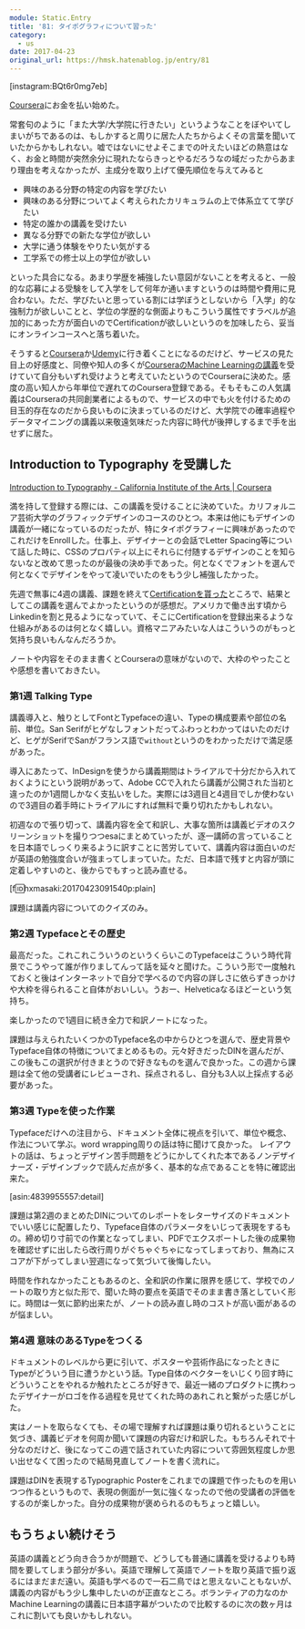 ```yaml
---
module: Static.Entry
title: '81: タイポグラフィについて習った'
category:
  - us
date: 2017-04-23
original_url: https://hmsk.hatenablog.jp/entry/81
---
```


[instagram:BQt6r0mg7eb]

[Coursera](https://www.coursera.org/)にお金を払い始めた。

常套句のように「また大学/大学院に行きたい」というようなことをぼやいてしまいがちであるのは、もしかすると周りに居た人たちからよくその言葉を聞いていたからかもしれない。嘘ではないにせよそこまでの叶えたいほどの熱意はなく、お金と時間が突然余分に現れたならきっとやるだろうなの域だったからあまり理由を考えなかったが、主成分を取り上げて優先順位を与えてみると

- 興味のある分野の特定の内容を学びたい
- 興味のある分野についてよく考えられたカリキュラムの上で体系立てて学びたい
- 特定の誰かの講義を受けたい
- 異なる分野での新たな学位が欲しい
- 大学に通う体験をやりたい気がする
- 工学系での修士以上の学位が欲しい

といった具合になる。あまり学歴を補強したい意図がないことを考えると、一般的な応募による受験をして入学をして何年か通いますというのは時間や費用に見合わない。ただ、学びたいと思っている割には学ぼうとしないから「入学」的な強制力が欲しいことと、学位の学歴的な側面よりもこういう属性ですラベルが追加的にあった方が面白いのでCertificationが欲しいというのを加味したら、妥当にオンラインコースへと落ち着いた。

そうすると[Coursera](https://www.coursera.org/)か[Udemy](https://www.udemy.com/)に行き着くことになるのだけど、サービスの見た目上の好感度と、同僚や知人の多くが[CourseraのMachine Learningの講義](https://www.coursera.org/learn/machine-learning)を受けていて自分もいずれ受けようと考えていたというのでCourseraに決めた。感度の高い知人から年単位で遅れてのCoursera登録である。そもそもこの人気講義はCourseraの共同創業者によるもので、サービスの中でも火を付けるための目玉的存在なのだから良いものに決まっているのだけど、大学院での確率過程やデータマイニングの講義以来敬遠気味だった内容に時代が後押しするまで手を出せずに居た。

## Introduction to Typography を受講した

<a class="embedly-card" data-card-key="c4c8034d444c4d51922202dea73ac468" data-card-controls="0" data-card-image="https://d3njjcbhbojbot.cloudfront.net/api/utilities/v1/imageproxy/https://coursera-course-photos.s3.amazonaws.com/62/0bc780a39211e58369398902d84d96/03.TYPE_1200-x-1200_logo_02.jpg" data-card-type="article-full" href="https://www.coursera.org/learn/typography/home/welcome">Introduction to Typography - California Institute of the Arts | Coursera</a>
<script async src="//cdn.embedly.com/widgets/platform.js" charset="UTF-8"></script>

満を持して登録する際には、この講義を受けることに決めていた。カリフォルニア芸術大学のグラフィックデザインのコースのひとつ。本来は他にもデザインの講義が一緒になっているのだったが、特にタイポグラフィーに興味があったのでこれだけをEnrollした。仕事上、デザイナーとの会話でLetter Spacing等について話した時に、CSSのプロパティ以上にそれらに付随するデザインのことを知らないなと改めて思ったのが最後の決め手であった。何となくでフォントを選んで何となくでデザインをやって凌いでいたのをもう少し補強したかった。

先週で無事に4週の講義、課題を終えて[Certificationを貰った](https://www.coursera.org/account/accomplishments/verify/8UHYPMU6PZLR)ところで、結果としてこの講義を選んでよかったというのが感想だ。アメリカで働き出す頃からLinkedinを割と見るようになっていて、そこにCertificationを登録出来るような仕組みがあるのは何となく嬉しい。資格マニアみたいな人はこういうのがもっと気持ち良いもんなんだろうか。

ノートや内容をそのまま書くとCourseraの意味がないので、大枠のやったことや感想を書いておきたい。

### 第1週 Talking Type

講義導入と、触りとしてFontとTypefaceの違い、Typeの構成要素や部位の名前、単位。San Serifがヒゲなしフォントだってふわっとわかってはいたのだけど、ヒゲがSerifでSanがフランス語で`without`というのをわかっただけで満足感があった。

導入にあたって、InDesignを使うから講義期間はトライアルで十分だから入れておくようにという説明があって、Adobe CCで入れたら講義が公開された当初と違ったのか1週間しかなく支払いをした。実際には3週目と4週目でしか使わないので3週目の着手時にトライアルにすれば無料で乗り切れたかもしれない。

初週なので張り切って、講義内容を全て和訳し、大事な箇所は講義ビデオのスクリーンショットを撮りつつesaにまとめていったが、逐一講師の言っていることを日本語でしっくり来るように訳すことに苦労していて、講義内容は面白いのだが英語の勉強度合いが強まってしまっていた。ただ、日本語で残すと内容が頭に定着しやすいのと、後からでもすっと読み直せる。

[f:id:hxmasaki:20170423091540p:plain]

課題は講義内容についてのクイズのみ。

### 第2週 Typefaceとその歴史

最高だった。これこれこういうのというくらいこのTypefaceはこういう時代背景でこうやって誰が作りましてんって話を延々と聞けた。こういう形で一度触れておくと後はインターネットで自分で学べるので内容の詳しさに依らずきっかけや大枠を得られること自体がおいしい。うおー、Helveticaなるほどーという気持ち。

楽しかったので1週目に続き全力で和訳ノートになった。

課題は与えられたいくつかのTypeface名の中からひとつを選んで、歴史背景やTypeface自体の特徴についてまとめるもの。元々好きだったDINを選んだが、この後もこの選択が付きまとうので好きなものを選んで良かった。この週から課題は全て他の受講者にレビューされ、採点されるし、自分も3人以上採点する必要があった。

### 第3週 Typeを使った作業

Typefaceだけへの注目から、ドキュメント全体に視点を引いて、単位や概念、作法について学ぶ。word wrapping周りの話は特に聞けて良かった。
レイアウトの話は、ちょっとデザイン苦手問題をどうにかしてくれた本であるノンデザイナーズ・デザインブックで読んだ点が多く、基本的な点であることを特に確認出来た。

[asin:4839955557:detail]

課題は第2週のまとめたDINについてのレポートをレターサイズのドキュメントでいい感じに配置したり、Typeface自体のパラメータをいじって表現をするもの。締め切り寸前での作業となってしまい、PDFでエクスポートした後の成果物を確認せずに出したら改行周りがぐちゃぐちゃになってしまっており、無為にスコアが下がってしまい翌週になって気づいて後悔したい。

時間を作れなかったこともあるのと、全和訳の作業に限界を感じて、学校でのノートの取り方と似た形で、聞いた時の要点を英語でそのまま書き落としていく形に。時間は一気に節約出来たが、ノートの読み直し時のコストが高い面があるのが悩ましい。

### 第4週 意味のあるTypeをつくる

ドキュメントのレベルから更に引いて、ポスターや芸術作品になったときにTypeがどういう目に遭うかという話。Type自体のベクターをいじくり回す時にどういうことをやれるか触れたところが好きで、最近一緒のプロダクトに携わったデザイナーがロゴを作る過程を見せてくれた時のあれこれと繋がった感じがした。

実はノートを取らなくても、その場で理解すれば課題は乗り切れるということに気づき、講義ビデオを何周か聞いて課題の内容だけ和訳した。もちろんそれで十分なのだけど、後になってこの週で話されていた内容について雰囲気程度しか思い出せなくて困ったので結局見直してノートを書く流れに。

課題はDINを表現するTypographic Posterをこれまでの課題で作ったものを用いつつ作るというもので、表現の側面が一気に強くなったので他の受講者の評価をするのが楽しかった。自分の成果物が褒められるのもちょっと嬉しい。

## もうちょい続けそう

英語の講義とどう向き合うかが問題で、どうしても普通に講義を受けるよりも時間を要してしまう部分が多い。英語で理解して英語でノートを取り英語で振り返るにはまだまだ遠い。英語も学べるので一石二鳥ではと思えないこともないが、講義の内容がもう少し集中したいのが正直なところ。ボランティアの力なのかMachine Learningの講義に日本語字幕がついたので比較するのに次の数ヶ月はこれに割いても良いかもしれない。
